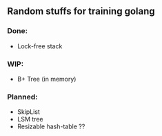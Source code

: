 ## Random stuffs for training golang

### Done:
- Lock-free stack

### WIP:
- B+ Tree (in memory)

### Planned:
- SkipList
- LSM tree
- Resizable hash-table ??
